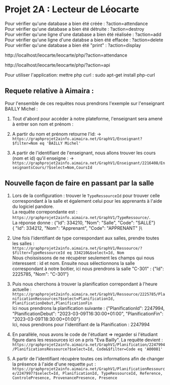 # Projet 2A : Lecteur de Léocarte

Pour vérifier qu'une database a bien été créée : ?action=attendance  
Pour vérifier qu'une database a bien été détruite : ?action=destroy  
Pour vérifier qu'une ligne d'une database a bien été réalisée : ?action=add  
Pour vérifier qu'une ligne d'une databse a bien été effacée : ?action=delete  
Pour vérifier qu'une database a bien été "print" : ?action=display  

http://localhost/leocarte/leocarte/php/?action=attendance

http://localhost/leocarte/leocarte/php/?action=api


Pour utiliser l'application: mettre php curl : sudo apt-get install php-curl

## Requete relative à Aimaira :
Pour l'ensemble de ces requêtes nous prendrons l'exemple sur l'enseignant BAILLY Michel :

1. Tout d'abord pour accéder à notre plateforme, l'enseignant sera amené à entrer son nom et prénom :

2. A partir du nom et prénom retourne l'id:
    -> ``` https://graphprojet2ainfo.aimaira.net/GraphV1/Enseignant?$filter=Nom eq 'BAILLY Michel' ```

3. A partir de l'identifiant de l'enseignant, nous allons trouver les cours (nom et id) qu'il enseigne :
    -> ``` https://graphprojet2ainfo.aimaira.net/GraphV1/Enseignant/2216408/EnseignantsCours/?$select=Nom,CoursId ```


## Nouvelle façon de faire en passant par la salle
1. Lors de la configuration : trouver le `TypeRessourceId` pour trouver celle correspondant à la salle et également celui pour les apprenants à l'aide du logiciel pandore.\
La requête correpondante est : `https://graphprojet2ainfo.aimaira.net/GraphV1/TypeRessource/`. \
La réponse donne : {"Id": 334210,
            "Nom": "Salle",
            "Code": "SALLE"}\
            {
            "Id": 334212,
            "Nom": "Apprenant",
            "Code": "APPRENANT"
        }\

2. Une fois l'identifiant de type correspondant aux salles, prendre toutes les salles : `https://graphprojet2ainfo.aimaira.net/GraphV1/Ressource/?$filter=TypeRessourceId eq 334210&$select=Id, Nom`\
Nous choississons de ne récupérer seulement les champs qui nous interessent : id et nom.
Ensuite nous sélectionnons la salle correspondant à notre boitier, ici nous prendrons la salle "C-301" : {"Id": 2225785, "Nom": "C-301"}

3. Puis nous cherchons à trouver la planification correpondant à l'heure actuelle : `https://graphprojet2ainfo.aimaira.net/GraphV1/Ressource/2225785/PlanificationRessources?$select=PlanificationId, PlanificationDebut,PlanificationFin`\
Ici nous prendrons la planification suivante : {"PlanificationId": 2247994,
            "PlanificationDebut": "2023-03-09T16:30:00+01:00",
            "PlanificationFin": "2023-03-09T18:30:00+01:00"}\
Ici, nous prendrons pour l'identifiant de la Planification : 2247994

4. En parallèle, nous avons le code de l'étudiant => regarder si l'étudiant figure dans les ressources ici on a pris "Eva Bailly". La requête devient : `https://graphprojet2ainfo.aimaira.net/GraphV1/Planification/2247994/PlanificationsRessource?$select=Id, Code&$filter=Code eq 'A00081'`

5. A partir de l'identifiant récupère toutes ces informations afin de changer la présence à l'aide d'une requette `put` :
`https://graphprojet2ainfo.aimaira.net/GraphV1/PlanificationRessource/2247997?$select=Id, PlanificationId, TypeRessourceId, Reference, ControlePresence, ProvenancePresence, Presence`
